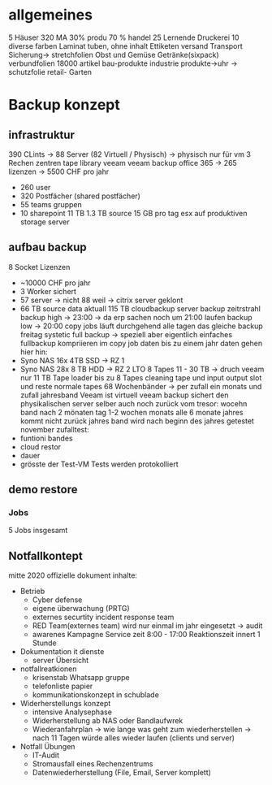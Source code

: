 # allgemeines
5 Häuser
320 MA
30% produ
70 % handel
25 Lernende
Druckerei 10 diverse farben
Laminat tuben, ohne inhalt
Ettiketen
versand
Transport Sicherung-> stretchfolien
Obst und Gemüse
Getränke(sixpack)
verbundfolien
18000 artikel
bau-produkte
industrie produkte->uhr -> schutzfolie
retail- Garten

# Backup konzept

## infrastruktur
390 CLints ->
88 Server (82 Virtuell / Physisch) -> physisch nur für vm
3 Rechen zentren
tape library 
veeam
veeam backup office 365
-> 265 lizenzen -> 5500 CHF pro jahr
- 260 user
- 320 Postfächer (shared postfächer)
- 55 teams gruppen
- 10 sharepoint
11 TB 
1.3 TB source
15 GB pro tag
esx auf produktiven storage server




## aufbau backup

8 Socket Lizenzen
- ~10000 CHF pro jahr
- 3 Worker
sichert
- 57 server -> nicht 88 weil -> citrix server geklont
- 66 TB source data
aktuall 115 TB cloudbackup
server backup zeitrstrahl
backup high -> 23:00 -> da erp sachen noch um 21:00 laufen
backup low -> 20:00
copy jobs läuft durchgehend
alle tagen das gleiche backup
freitag systetic full backup -> speziell aber eigentlich einfaches fullbackup
kompriieren
im copy job daten bis zu einem jahr
daten gehen hier hin:
- Syno NAS 16x 4TB SSD -> RZ 1
- Syno NAS 28x 8 TB HDD -> RZ 2
LTO 8 Tapes 11 - 30 TB -> druch veeam nur 11 TB
Tape loader bis zu 8 Tapes
cleaning tape und input output slot und reste normale tapes
68 Wochenbänder -> per zufall ein monats und zufall jahresband
Veeam ist virtuell
veeam backup sichert den physikalischen server selber auch noch
zurück vom tresor:
wocehn band nach 2 mönaten
tag 1-2 wochen
monats alle 6 monate
jahres kommt nicht zurück
jahres band wird nach beginn des jahres getestet
november zufalltest:
- funtioni bandes
- cloud restor
- dauer
- grösste der Test-VM
Tests werden protokolliert
## demo restore
### Jobs
5 Jobs insgesamt
## Notfallkontept
mitte 2020 offizielle dokument
inhalte:
- Betrieb
	 - Cyber defense
	 - eigene überwachung (PRTG)
	 - externes securtity incident response team
	 - RED Team(externes team) wird nur einmal im jahr eingesetzt -> audit
	 - awarenes Kampagne
	Service zeit 8:00 - 17:00
	Reaktionszeit innert 1 Stunde
- Dokumentation it dienste
	- server Übersicht
- notfallreatkionen
	- krisenstab Whatsapp gruppe
	- telefonliste papier
	- kommunikationskonzept in schublade
- Widerherstellungs konzept
	- intensive Analysephase
	- Widerherstellung ab NAS oder Bandlaufwrek
	- Wiederanfahrplan -> wie lange was geht zum wiederherstellen -> nach 11 Tagen würde alles wieder laufen (clients und server)
- Notfall Übungen
	- IT-Audit
	- Stromausfall eines Rechenzentrums
	- Datenwiederherstellung (File, Email, Server komplett)
	

